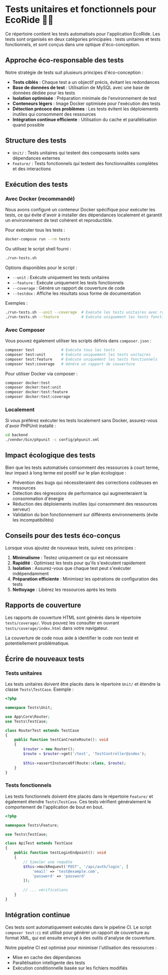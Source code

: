 # Tests unitaires et fonctionnels pour EcoRide 🧪🌱

Ce répertoire contient les tests automatisés pour l'application EcoRide. Les tests sont organisés en deux catégories principales : tests unitaires et tests fonctionnels, et sont conçus dans une optique d'éco-conception.

## Approche éco-responsable des tests

Notre stratégie de tests suit plusieurs principes d'éco-conception :

- **Tests ciblés** : Chaque test a un objectif précis, évitant les redondances
- **Base de données de test** : Utilisation de MySQL avec une base de données dédiée pour les tests
- **Isolation optimisée** : Préparation minimale de l'environnement de test
- **Conteneurs légers** : Image Docker optimisée pour l'exécution des tests
- **Détection précoce des problèmes** : Les tests évitent les déploiements inutiles qui consomment des ressources
- **Intégration continue efficiente** : Utilisation du cache et parallélisation quand possible

## Structure des tests

- `Unit/` : Tests unitaires qui testent des composants isolés sans dépendances externes
- `Feature/` : Tests fonctionnels qui testent des fonctionnalités complètes et des interactions

## Exécution des tests

### Avec Docker (recommandé)

Nous avons configuré un conteneur Docker spécifique pour exécuter les tests, ce qui évite d'avoir à installer des dépendances localement et garantit un environnement de test cohérent et reproductible.

Pour exécuter tous les tests :

```bash
docker-compose run --rm tests
```

Ou utilisez le script shell fourni :

```bash
./run-tests.sh
```

Options disponibles pour le script :

- `--unit` : Exécute uniquement les tests unitaires
- `--feature` : Exécute uniquement les tests fonctionnels
- `--coverage` : Génère un rapport de couverture de code
- `--testdox` : Affiche les résultats sous forme de documentation

Exemples :

```bash
./run-tests.sh --unit --coverage  # Exécute les tests unitaires avec rapport de couverture
./run-tests.sh --feature          # Exécute uniquement les tests fonctionnels
```

### Avec Composer

Vous pouvez également utiliser les scripts définis dans `composer.json` :

```bash
composer test            # Exécute tous les tests
composer test:unit       # Exécute uniquement les tests unitaires
composer test:feature    # Exécute uniquement les tests fonctionnels
composer test:coverage   # Génère un rapport de couverture
```

Pour utiliser Docker via composer :

```bash
composer docker:test
composer docker:test:unit
composer docker:test:feature
composer docker:test:coverage
```

### Localement

Si vous préférez exécuter les tests localement sans Docker, assurez-vous d'avoir PHPUnit installé :

```bash
cd backend
./vendor/bin/phpunit -c config/phpunit.xml
```

## Impact écologique des tests

Bien que les tests automatisés consomment des ressources à court terme, leur impact à long terme est positif sur le plan écologique :

- Prévention des bugs qui nécessiteraient des corrections coûteuses en ressources
- Détection des régressions de performance qui augmenteraient la consommation d'énergie
- Réduction des déploiements inutiles (qui consomment des ressources serveur)
- Validation du bon fonctionnement sur différents environnements (évite les incompatibilités)

## Conseils pour des tests éco-conçus

Lorsque vous ajoutez de nouveaux tests, suivez ces principes :

1. **Minimalisme** : Testez uniquement ce qui est nécessaire
2. **Rapidité** : Optimisez les tests pour qu'ils s'exécutent rapidement
3. **Isolation** : Assurez-vous que chaque test peut s'exécuter indépendamment
4. **Préparation efficiente** : Minimisez les opérations de configuration des tests
5. **Nettoyage** : Libérez les ressources après les tests

## Rapports de couverture

Les rapports de couverture HTML sont générés dans le répertoire `tests/coverage/`. Vous pouvez les consulter en ouvrant `tests/coverage/index.html` dans votre navigateur.

La couverture de code nous aide à identifier le code non testé et potentiellement problématique.

## Écrire de nouveaux tests

### Tests unitaires

Les tests unitaires doivent être placés dans le répertoire `Unit/` et étendre la classe `Tests\TestCase`. Exemple :

```php
<?php

namespace Tests\Unit;

use App\Core\Router;
use Tests\TestCase;

class RouterTest extends TestCase
{
    public function testCanCreateRoute(): void
    {
        $router = new Router();
        $route = $router->get('/test', 'TestController@index');
        
        $this->assertInstanceOf(Route::class, $route);
    }
}
```

### Tests fonctionnels

Les tests fonctionnels doivent être placés dans le répertoire `Feature/` et également étendre `Tests\TestCase`. Ces tests vérifient généralement le comportement de l'application de bout en bout.

```php
<?php

namespace Tests\Feature;

use Tests\TestCase;

class ApiTest extends TestCase
{
    public function testLoginEndpoint(): void
    {
        // Simuler une requête
        $this->mockRequest('POST', '/api/auth/login', [
            'email' => 'test@example.com',
            'password' => 'password'
        ]);
        
        // ... vérifications
    }
}
```

## Intégration continue

Ces tests sont automatiquement exécutés dans le pipeline CI. Le script `composer test:ci` est utilisé pour générer un rapport de couverture au format XML, qui est ensuite envoyé à des outils d'analyse de couverture.

Notre pipeline CI est optimisé pour minimiser l'utilisation des ressources :
- Mise en cache des dépendances
- Parallélisation intelligente des tests
- Exécution conditionnelle basée sur les fichiers modifiés 